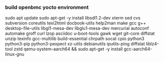 ### build openbmc yocto environment 

  sudo apt update 
  sudo apt-get -y install libsdl1.2-dev xterm sed cvs subversion coreutils texi2html docbook-utils help2man make gcc g++ desktop-file-utils libgl1-mesa-dev libglu1-mesa-dev mercurial autoconf automake groff curl lzop asciidoc u-boot-tools gawk wget git-core diffstat unzip texinfo gcc-multilib build-essential chrpath socat cpio python3 python3-pip python3-pexpect xz-utils debianutils iputils-ping  diffstat    liblz4-tool zstd qemu-system-aarch64 && sudo apt-get -y install gcc-aarch64-linux-gnu

